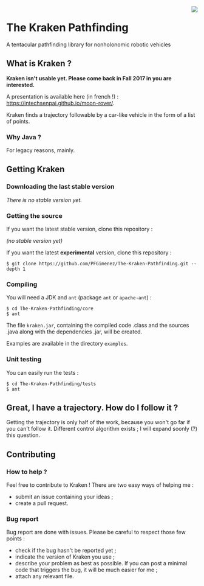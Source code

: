 <img align="right" src="https://raw.githubusercontent.com/PFGimenez/The-Kraken-Pathfinding/master/logo.png">

# The Kraken Pathfinding

A tentacular pathfinding library for nonholonomic robotic vehicles 

## What is Kraken ?

**Kraken isn't usable yet. Please come back in Fall 2017 in you are interested.**

A presentation is available here (in french !) : https://intechsenpai.github.io/moon-rover/.

Kraken finds a trajectory followable by a car-like vehicle in the form of a list of points.

### Why Java ?

For legacy reasons, mainly.

## Getting Kraken

### Downloading the last stable version

_There is no stable version yet._

### Getting the source

If you want the latest stable version, clone this repository :

_(no stable version yet)_

If you want the latest **experimental** version, clone this repository :

    $ git clone https://github.com/PFGimenez/The-Kraken-Pathfinding.git --depth 1


### Compiling

You will need a JDK and `ant` (package `ant` or `apache-ant`) :
    
    $ cd The-Kraken-Pathfinding/core
    $ ant
    

The file ```kraken.jar```, containing the compiled code .class and the sources .java along with the dependencies .jar, will be created.

Examples are available in the directory ```examples```.

### Unit testing

You can easily run the tests :

    $ cd The-Kraken-Pathfinding/tests
    $ ant

## Great, I have a trajectory. How do I follow it ?

Getting the trajectory is only half of the work, because you won't go far if you can't follow it. Different control algorithm exists ; I will expand soonly (?) this question.

## Contributing

### How to help ?

Feel free to contribute to Kraken ! There are two easy ways of helping me :

- submit an issue containing your ideas ;
- create a pull request.

### Bug report

Bug report are done with issues. Please be careful to respect those few points :

- check if the bug hasn't be reported yet ;
- indicate the version of Kraken you use ;
- describe your problem as best as possible. If you can post a minimal code that triggers the bug, it will be much easier for me ;
- attach any relevant file.
